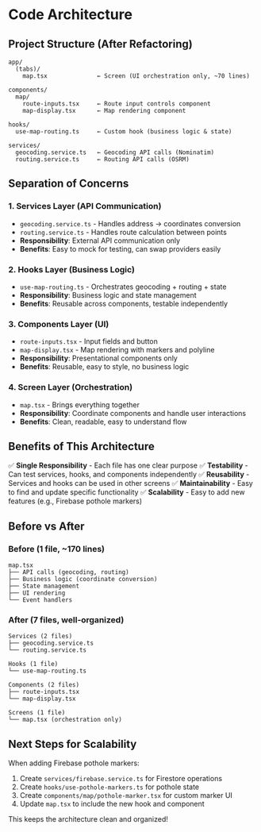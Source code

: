 # Code Architecture

## Project Structure (After Refactoring)

```
app/
  (tabs)/
    map.tsx              ← Screen (UI orchestration only, ~70 lines)
    
components/
  map/
    route-inputs.tsx     ← Route input controls component
    map-display.tsx      ← Map rendering component
    
hooks/
  use-map-routing.ts     ← Custom hook (business logic & state)
  
services/
  geocoding.service.ts   ← Geocoding API calls (Nominatim)
  routing.service.ts     ← Routing API calls (OSRM)
```

## Separation of Concerns

### 1. **Services Layer** (API Communication)
- `geocoding.service.ts` - Handles address → coordinates conversion
- `routing.service.ts` - Handles route calculation between points
- **Responsibility**: External API communication only
- **Benefits**: Easy to mock for testing, can swap providers easily

### 2. **Hooks Layer** (Business Logic)
- `use-map-routing.ts` - Orchestrates geocoding + routing + state
- **Responsibility**: Business logic and state management
- **Benefits**: Reusable across components, testable independently

### 3. **Components Layer** (UI)
- `route-inputs.tsx` - Input fields and button
- `map-display.tsx` - Map rendering with markers and polyline
- **Responsibility**: Presentational components only
- **Benefits**: Reusable, easy to style, no business logic

### 4. **Screen Layer** (Orchestration)
- `map.tsx` - Brings everything together
- **Responsibility**: Coordinate components and handle user interactions
- **Benefits**: Clean, readable, easy to understand flow

## Benefits of This Architecture

✅ **Single Responsibility** - Each file has one clear purpose
✅ **Testability** - Can test services, hooks, and components independently
✅ **Reusability** - Services and hooks can be used in other screens
✅ **Maintainability** - Easy to find and update specific functionality
✅ **Scalability** - Easy to add new features (e.g., Firebase pothole markers)

## Before vs After

### Before (1 file, ~170 lines)
```
map.tsx
├── API calls (geocoding, routing)
├── Business logic (coordinate conversion)
├── State management
├── UI rendering
└── Event handlers
```

### After (7 files, well-organized)
```
Services (2 files)
├── geocoding.service.ts
└── routing.service.ts

Hooks (1 file)
└── use-map-routing.ts

Components (2 files)
├── route-inputs.tsx
└── map-display.tsx

Screens (1 file)
└── map.tsx (orchestration only)
```

## Next Steps for Scalability

When adding Firebase pothole markers:
1. Create `services/firebase.service.ts` for Firestore operations
2. Create `hooks/use-pothole-markers.ts` for pothole state
3. Create `components/map/pothole-marker.tsx` for custom marker UI
4. Update `map.tsx` to include the new hook and component

This keeps the architecture clean and organized!
